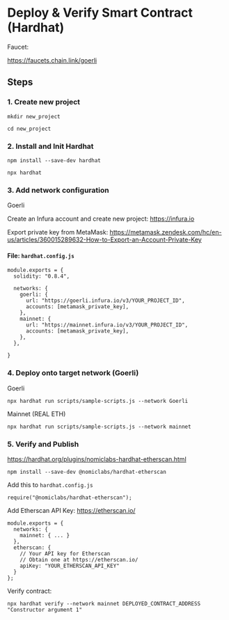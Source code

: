 # Deploy & Verify Smart Contract (Hardhat)

Faucet: 

https://faucets.chain.link/goerli

## Steps

### 1. Create new project

`mkdir new_project`

`cd new_project`

### 2. Install and Init Hardhat

`npm install --save-dev hardhat`

`npx hardhat`

### 3. Add network configuration


Goerli

Create an Infura account and create new project: https://infura.io

Export private key from MetaMask:
https://metamask.zendesk.com/hc/en-us/articles/360015289632-How-to-Export-an-Account-Private-Key

#### File: `hardhat.config.js`
```
module.exports = {
  solidity: "0.8.4",

  networks: {
    goerli: {
      url: "https://goerli.infura.io/v3/YOUR_PROJECT_ID",
      accounts: [metamask_private_key],
    },
    mainnet: {
      url: "https://mainnet.infura.io/v3/YOUR_PROJECT_ID",
      accounts: [metamask_private_key],
    },
  },
  
}
```


### 4. Deploy onto target network (Goerli)

Goerli

`npx hardhat run scripts/sample-scripts.js --network Goerli`

Mainnet (REAL ETH)

`npx hardhat run scripts/sample-scripts.js --network mainnet`

### 5. Verify and Publish

https://hardhat.org/plugins/nomiclabs-hardhat-etherscan.html

`npm install --save-dev @nomiclabs/hardhat-etherscan`

Add this to `hardhat.config.js`
```
require("@nomiclabs/hardhat-etherscan");
```

Add Etherscan API Key: https://etherscan.io/

```
module.exports = {
  networks: {
    mainnet: { ... }
  },
  etherscan: {
    // Your API key for Etherscan
    // Obtain one at https://etherscan.io/
    apiKey: "YOUR_ETHERSCAN_API_KEY"
  }
};
```

Verify contract:

`npx hardhat verify --network mainnet DEPLOYED_CONTRACT_ADDRESS "Constructor argument 1"`


